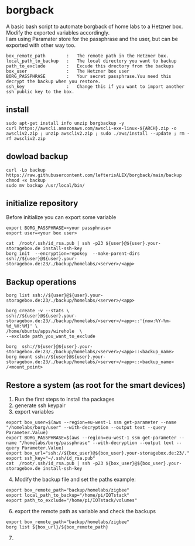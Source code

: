# borgback
A basic bash script to automate borgback of home labs to a Hetzner box.  
Modify the exported variables accordingly.  
I am using Paramater store for the passphrase and the user, but can be exported with other way too.

```
box_remote_path        :   The remote path in the Hetzner box. 
local_path_to_backup   :   The local directory you want to backup
path_to_exclude        :   Excude this drectory from the backups
box_user               :   The Hetzner box user
BORG_PASSPHRASE        :   Your secret passphrase.Yuu need this decrypt the backup when you restore.
ssh_key                :   Change this if you want to import another ssh public key to the box.
```

## install

```
sudo apt-get install info unzip borgbackup -y
curl https://awscli.amazonaws.com/awscli-exe-linux-${ARCH}.zip -o awscliv2.zip ; unzip awscliv2.zip ; sudo ./aws/install --update ; rm -rf awscliv2.zip
```
## dowload backup 

```
curl -Lo backup https://raw.githubusercontent.com/lefterisALEX/borgback/main/backup  
chmod +x backup    
sudo mv backup /usr/local/bin/
```

## initialize repository
Before initialize you can export some variable

```
export BORG_PASSPHRASE=<your passphrase>
export user=<your box user>
```

```
cat  /root/.ssh/id_rsa.pub | ssh -p23 ${user}@${user}.your-storagebox.de install-ssh-key
borg init  --encryption=repokey  --make-parent-dirs ssh://${user}@${user}.your-storagebox.de:23/./backup/homelabs/<server>/<app>
```

## Backup operations
```
borg list ssh://${user}@${user}.your-storagebox.de:23/./backup/homelabs/<server>/<app>

borg create -v --stats \
ssh://${user}@${user}.your-storagebox.de:23/./backup/homelabs/<server>/<app>::'{now:%Y-%m-%d_%H:%M}' \
/home/ubuntu/apps/wirehole  \
--exclude path_you_want_to_exclude

borg  ssh://${user}@${user}.your-storagebox.de:23/./backup/homelabs/<server>/<app>::<backup_name> 
borg mount ssh://${user}@${user}.your-storagebox.de:23/./backup/homelabs/<server>/<app>::<backup_name>  /<mount_point>
```

## Restore  a system (as root for the smart devices)  
1. Run the first steps to  install tha packages
2. generate ssh keypair
3. export variables
```
export box_user=$(aws --region=eu-west-1 ssm get-parameter --name "/homelabs/borg/user" --with-decryption --output text --query Parameter.Value)
export BORG_PASSPHRASE=$(aws --region=eu-west-1 ssm get-parameter --name "/homelabs/borg/passphrase" --with-decryption --output text --query Parameter.Value)
export box_url="ssh://${box_user}@${box_user}.your-storagebox.de:23/."
export ssh_key="~/.ssh/id_rsa.pub"
cat  /root/.ssh/id_rsa.pub | ssh -p23 ${box_user}@${box_user}.your-storagebox.de install-ssh-key
```
4. Modify the backup file and set the paths
example:
```
export box_remote_path="backup/homelabs/zigbee"
export local_path_to_backup="/home/pi/IOTstack"
export path_to_exclude="/home/pi/IOTstack/volumes"
```
6. export the remote path as variable and check the backups
```
export box_remote_path="backup/homelabs/zigbee"
borg list ${box_url}/${box_remote_path}

```
7.
